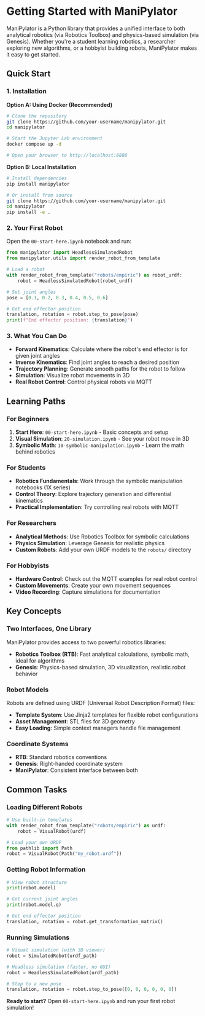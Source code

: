 # Getting Started with ManiPylator

ManiPylator is a Python library that provides a unified interface to both analytical robotics (via Robotics Toolbox) and physics-based simulation (via Genesis). Whether you're a student learning robotics, a researcher exploring new algorithms, or a hobbyist building robots, ManiPylator makes it easy to get started.

## Quick Start

### 1. Installation

**Option A: Using Docker (Recommended)**
```bash
# Clone the repository
git clone https://github.com/your-username/manipylator.git
cd manipylator

# Start the Jupyter Lab environment
docker compose up -d

# Open your browser to http://localhost:8888
```

**Option B: Local Installation**
```bash
# Install dependencies
pip install manipylator

# Or install from source
git clone https://github.com/your-username/manipylator.git
cd manipylator
pip install -e .
```

### 2. Your First Robot

Open the `00-start-here.ipynb` notebook and run:

```python
from manipylator import HeadlessSimulatedRobot
from manipylator.utils import render_robot_from_template

# Load a robot
with render_robot_from_template("robots/empiric") as robot_urdf:
    robot = HeadlessSimulatedRobot(robot_urdf)

# Set joint angles
pose = [0.1, 0.2, 0.3, 0.4, 0.5, 0.6]

# Get end effector position
translation, rotation = robot.step_to_pose(pose)
print(f"End effector position: {translation}")
```

### 3. What You Can Do

- **Forward Kinematics**: Calculate where the robot's end effector is for given joint angles
- **Inverse Kinematics**: Find joint angles to reach a desired position
- **Trajectory Planning**: Generate smooth paths for the robot to follow
- **Simulation**: Visualize robot movements in 3D
- **Real Robot Control**: Control physical robots via MQTT

## Learning Paths

### For Beginners
1. **Start Here**: `00-start-here.ipynb` - Basic concepts and setup
2. **Visual Simulation**: `20-simulation.ipynb` - See your robot move in 3D
3. **Symbolic Math**: `10-symbolic-manipulation.ipynb` - Learn the math behind robotics

### For Students
- **Robotics Fundamentals**: Work through the symbolic manipulation notebooks (1X series)
- **Control Theory**: Explore trajectory generation and differential kinematics
- **Practical Implementation**: Try controlling real robots with MQTT

### For Researchers
- **Analytical Methods**: Use Robotics Toolbox for symbolic calculations
- **Physics Simulation**: Leverage Genesis for realistic physics
- **Custom Robots**: Add your own URDF models to the `robots/` directory

### For Hobbyists
- **Hardware Control**: Check out the MQTT examples for real robot control
- **Custom Movements**: Create your own movement sequences
- **Video Recording**: Capture simulations for documentation

## Key Concepts

### Two Interfaces, One Library

ManiPylator provides access to two powerful robotics libraries:

- **Robotics Toolbox (RTB)**: Fast analytical calculations, symbolic math, ideal for algorithms
- **Genesis**: Physics-based simulation, 3D visualization, realistic robot behavior

### Robot Models

Robots are defined using URDF (Universal Robot Description Format) files:
- **Template System**: Use Jinja2 templates for flexible robot configurations
- **Asset Management**: STL files for 3D geometry
- **Easy Loading**: Simple context managers handle file management

### Coordinate Systems

- **RTB**: Standard robotics conventions
- **Genesis**: Right-handed coordinate system
- **ManiPylator**: Consistent interface between both

## Common Tasks

### Loading Different Robots
```python
# Use built-in templates
with render_robot_from_template("robots/empiric") as urdf:
    robot = VisualRobot(urdf)

# Load your own URDF
from pathlib import Path
robot = VisualRobot(Path("my_robot.urdf"))
```

### Getting Robot Information
```python
# View robot structure
print(robot.model)

# Get current joint angles
print(robot.model.q)

# Get end effector position
translation, rotation = robot.get_transformation_matrix()
```

### Running Simulations
```python
# Visual simulation (with 3D viewer)
robot = SimulatedRobot(urdf_path)

# Headless simulation (faster, no GUI)
robot = HeadlessSimulatedRobot(urdf_path)

# Step to a new pose
translation, rotation = robot.step_to_pose([0, 0, 0, 0, 0, 0])
```

**Ready to start?** Open `00-start-here.ipynb` and run your first robot simulation!